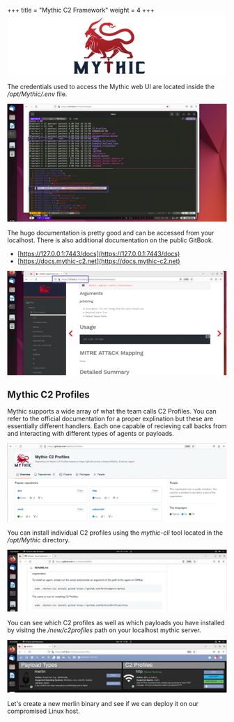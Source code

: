 +++
title = "Mythic C2 Framework"
weight = 4
+++
![](./mythic1.1.png)

The credentials used to access the Mythic web UI are located inside the */opt/Mythic/.env* file.

![](./mythic2.png)

The hugo documentation is pretty good and can be accessed from your localhost. There is also additional documentation 
on the public GitBook.

* [https://127.0.0.1:7443/docs](https://127.0.0.1:7443/docs)
* [https://docs.mythic-c2.net](https://docs.mythic-c2.net)

![](./mythic3.png)

## Mythic C2 Profiles
Mythic supports a wide array of what the team calls C2 Profiles.  You can refer to the official documentation for a proper 
explination but these are essentially different handlers.  Each one capable of recieving call backs from and interacting 
with different types of agents or payloads.

![](./mythic4.png)

You can install individual C2 profiles using the *mythic-cli* tool located in the */opt/Mythic* directory.

![](./mythic5.png)

You can see which C2 profiles as well as which payloads you have installed by visitng the */new/c2profiles* path on 
your localhost mythic server.

![](./mythic6.png)

Let's create a new merlin binary and see if we can deploy it on our compromised Linux host.
